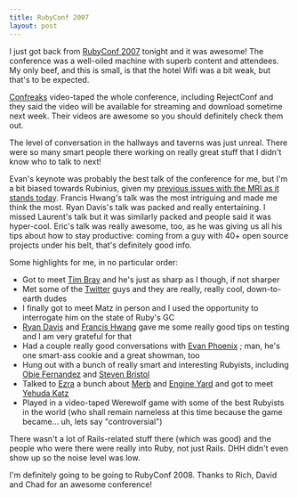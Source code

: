 ```yaml
--- 
title: RubyConf 2007
layout: post
---
```

I just got back from [RubyConf 2007](http://rubyconf.org) tonight and it was awesome! The conference was a well-oiled machine with superb content and attendees. My only beef, and this is small, is that the hotel Wifi was a bit weak, but that's to be expected.

[Confreaks](http://www.confreaks.com/) video-taped the whole conference, including RejectConf and they said the video will be available for streaming and download sometime next week. Their videos are awesome so you should definitely check them out.

The level of conversation in the hallways and taverns was just unreal. There were so many smart people there working on really great stuff that I didn't know who to talk to next!

Evan's keynote was probably the best talk of the conference for me, but I'm a  bit biased towards Rubinius, given my [previous issues with the MRI as it stands today](/blog/2007/04/22/python-up-ruby-down-if-that-runtime-dont-work-then-its-bound-to-drizzown). Francis Hwang's talk was the most intriguing and made me think the most. Ryan Davis's talk was packed and really entertaining. I missed Laurent's talk but it was similarly packed and people said it was hyper-cool. Eric's talk was really awesome, too, as he was giving us all his tips about how to stay productive: coming from a guy with 40+ open source projects under his belt, that's definitely good info.

Some highlights for me, in no particular order:

* Got to meet [Tim Bray](http://www.tbray.org/ongoing) and he's just as sharp as I though, if not sharper
* Met some of the [Twitter](http://www.twitter.com/) guys and they are really, really cool, down-to-earth dudes
* I finally got to meet Matz in person and I used the opportunity to interrogate him on the state of Ruby's GC
* [Ryan Davis](http://www.zenspider.com/) and [Francis Hwang](http://fhwang.net/) gave me some really good tips on testing and I am very grateful for that
* Had a couple really good conversations with [Evan Phoenix](http://blog.fallingsnow.net/) ; man, he's one smart-ass cookie and a great showman, too
* Hung out with a bunch of really smart and interesting Rubyists, including [Obie Fernandez](http://jroller.com/obie/) and [Steven Bristol](http://www.workingwithrails.com/person/6290-steven-a-bristol)
* Talked to [Ezra](http://brainspl.at/) a bunch about [Merb](http://merb.devjavu.com/) and [Engine Yard](http://www.engineyard.com) and got to meet [Yehuda Katz](http://yehudakatz.com/)
* Played in a video-taped Werewolf game with some of the best Rubyists in the world (who shall remain nameless at this time because the game became... uh, lets say "controversial")

There wasn't a lot of Rails-related stuff there (which was good) and the people who were there were really into Ruby, not just Rails. DHH didn't even show up so the noise level was low.

I'm definitely going to be going to RubyConf 2008. Thanks to Rich, David and Chad for an awesome conference!
